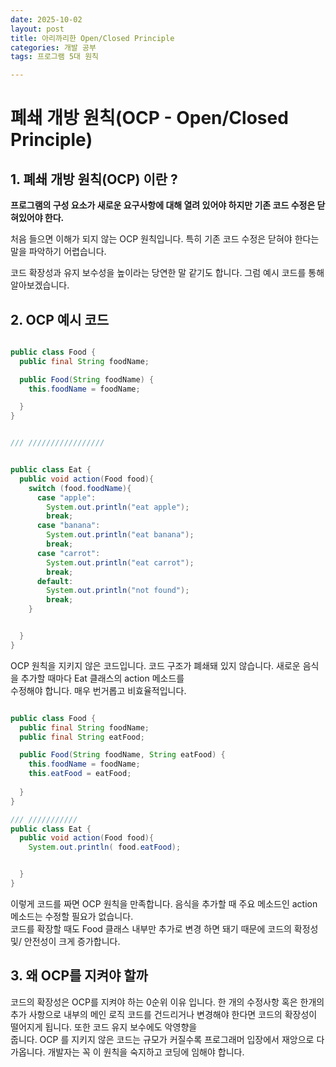 ```yaml
---
date: 2025-10-02
layout: post
title: 아리까리한 Open/Closed Principle
categories: 개발 공부
tags: 프로그램 5대 원칙

---
```


# 폐쇄 개방 원칙(OCP - Open/Closed Principle)

## 1. 폐쇄 개방 원칙(OCP) 이란 ?

<b>프로그램의 구성 요소가 새로운 요구사항에 대해 열려 있어야 하지만 기존 코드 수정은 닫혀있어야 한다.</b>

처음 들으면 이해가 되지 않는 OCP 원칙입니다. 특히 기존 코드 수정은 닫혀야 한다는 말을 파악하기 어렵습니다.

코드 확장성과 유지 보수성을 높이라는 당연한 말 같기도 합니다. 그럼 예시 코드를 통해 알아보겠습니다.

## 2. OCP 예시 코드

```java

public class Food {
  public final String foodName;

  public Food(String foodName) {
    this.foodName = foodName;

  }
}


/// /////////////////


public class Eat {
  public void action(Food food){
    switch (food.foodName){
      case "apple":
        System.out.println("eat apple");
        break;
      case "banana":
        System.out.println("eat banana");
        break;
      case "carrot":
        System.out.println("eat carrot");
        break;
      default:
        System.out.println("not found");
        break;
    }


  }
}


```

OCP 원칙을 지키지 않은 코드입니다. 코드 구조가 폐쇄돼 있지 않습니다. 새로운 음식을 추가할 때마다 Eat 클래스의 action 메소드를<br>
수정해야 합니다. 매우 번거롭고 비효율적입니다.

```java

public class Food {
  public final String foodName;
  public final String eatFood;

  public Food(String foodName, String eatFood) {
    this.foodName = foodName;
    this.eatFood = eatFood;
    
  }
}

/// ///////////
public class Eat {
  public void action(Food food){
    System.out.println( food.eatFood);


  }
}
```
이렇게 코드를 짜면 OCP 원칙을 만족합니다. 음식을 추가할 때 주요 메소드인 action 메소드는 수정할 필요가 없습니다.<br>
코드를 확장할 때도 Food 클래스 내부만 추가로 변경 하면 돼기 때문에 코드의 확정성 및/ 안전성이 크게 증가합니다.

## 3. 왜 OCP를 지켜야 할까

코드의 확장성은 OCP를 지켜야 하는 0순위 이유 입니다. 한 개의 수정사항 혹은 한개의 추가 사항으로 내부의
메인 로직 코드를 건드리거나 변경해야 한다면 코드의 확장성이 떨어지게 됩니다. 또한 코드 유지 보수에도 악영향을 <br>
줍니다. OCP 를 지키지 않은 코드는 규모가 커질수록 프로그래머 입장에서 재앙으로 다가옵니다. 개발자는 꼭
이 원칙을 숙지하고 코딩에 임해야 합니다.
